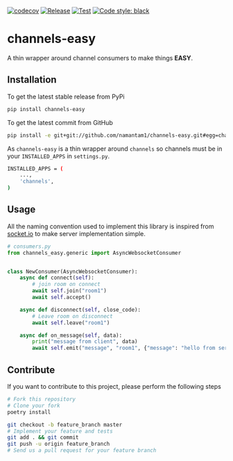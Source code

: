 [![codecov](https://codecov.io/gh/namantam1/channels-easy/branch/main/graph/badge.svg?token=QGazPv0Bcj)](https://codecov.io/gh/namantam1/channels-easy)
[![Release](https://github.com/namantam1/channels-easy/actions/workflows/release.yaml/badge.svg)](https://github.com/namantam1/channels-easy/actions/workflows/release.yaml)
[![Test](https://github.com/namantam1/channels-easy/actions/workflows/python-package.yml/badge.svg)](https://github.com/namantam1/channels-easy/actions/workflows/python-package.yml)
[![Code style: black](https://img.shields.io/badge/code%20style-black-000000.svg)](https://github.com/psf/black)

channels-easy
============

A thin wrapper around channel consumers to make things **EASY**.

Installation
------------

To get the latest stable release from PyPi

```bash
pip install channels-easy
```
To get the latest commit from GitHub

```bash
pip install -e git+git://github.com/namantam1/channels-easy.git#egg=channels-easy
```
<!-- TODO: Describe further installation steps (edit / remove the examples below): -->

As `channels-easy` is a thin wrapper around `channels` so channels must be in your `INSTALLED_APPS` in `settings.py`.

```bash
INSTALLED_APPS = (
    ...,
    'channels',
)
```

Usage
-----

All the naming convention used to implement this library is inspired from [socket.io](https://socket.io/) to make server implementation simple.

```python
# consumers.py
from channels_easy.generic import AsyncWebsocketConsumer


class NewConsumer(AsyncWebsocketConsumer):
    async def connect(self):
        # join room on connect
        await self.join("room1")
        await self.accept()

    async def disconnect(self, close_code):
        # Leave room on disconnect
        await self.leave("room1")

    async def on_message(self, data):
        print("message from client", data)
        await self.emit("message", "room1", {"message": "hello from server"})

```

Contribute
----------

If you want to contribute to this project, please perform the following steps

````bash
# Fork this repository
# Clone your fork
poetry install

git checkout -b feature_branch master
# Implement your feature and tests
git add . && git commit
git push -u origin feature_branch
# Send us a pull request for your feature branch
````
<!-- In order to run the tests, simply execute ``tox``. This will install two new
environments (for Django 1.8 and Django 1.9) and run the tests against both
environments. -->

